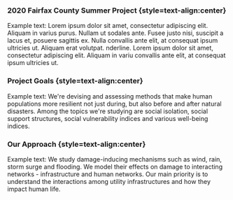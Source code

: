 ### 2020 Fairfax County Summer Project {style=text-align:center}

Example text: Lorem ipsum dolor sit amet, consectetur adipiscing elit. Aliquam in varius purus. Nullam ut sodales ante. Fusee justo nisi, suscipit a lacus et, posuere sagittis ex. Nulla convallis ante elit, at consequat ipsum ultricies ut. Aliquam erat volutpat. nderline. Lorem ipsum dolor sit amet, consectetur adipiscing elit. Aliquam in variu convallis ante elit, at consequat ipsum ultricies ut.

### Project Goals {style=text-align:center}

Example text: We're devising and assessing methods that make human populations more resilient not just during, but also before and after natural disasters. Among the topics we're studying are social isolation, social support structures, social vulnerability indices and various well-being indices.

### Our Approach {style=text-align:center}

Example text: We study damage-inducing mechanisms such as wind, rain, storm surge and flooding. We model their effects on damage to interacting networks - infrastructure and human networks. Our main priority is to understand the interactions among utility infrastructures and how they impact human life.


